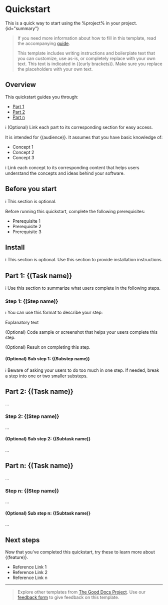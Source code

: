 # Quickstart

<secondary-label ref="1.0.0" />

This is a quick way to start using the %project% in your project.
{id="summary"}

> If you need more information about how to fill in this template, read the
> accompanying [guide](https://gitlab.com/tgdp/templates/-/blob/v1.2.0/quickstart/guide_quickstart.md).
>
> This template includes writing instructions and boilerplate text that you can customize, use as-is, or completely
> replace with your own text. This text is indicated in {(curly brackets)}. Make sure you replace the placeholders with
> your own text.

## Overview

This quickstart guides you through:

* [Part 1](#part-1-task-name)
* [Part 2](#part-2-task-name)
* [Part n](#part-n-task-name)

:information_source: (Optional) Link each part to its corresponding section for easy access.

It is intended for {(audience)}. It assumes that you have basic knowledge of:

* Concept 1
* Concept 2
* Concept 3

:information_source: Link each concept to its corresponding content that helps users understand the concepts and ideas
behind your software.

## Before you start

:information_source: This section is optional.

Before running this quickstart, complete the following prerequisites:

* Prerequisite 1
* Prerequisite 2
* Prerequisite 3

## Install

:information_source: This section is optional. Use this section to provide installation instructions.

## Part 1: {(Task name)}

:information_source: Use this section to summarize what users complete in the following steps.

### Step 1: {(Step name)}

:information_source: You can use this format to describe your step:

Explanatory text

(Optional) Code sample or screenshot that helps your users complete this step.

(Optional) Result on completing this step.

#### (Optional) Sub step 1: {(Substep name)}

:information_source: Beware of asking your users to do too much in one step. If needed, break a step into one or two
smaller substeps.

## Part 2: {(Task name)}

...

### Step 2: {(Step name)}

...

#### (Optional) Sub step 2: {(Subtask name)}

...

## Part n: {(Task name)}

...

### Step n: {(Step name)}

...

#### (Optional) Sub step n: {(Subtask name)}

...

## Next steps

Now that you've completed this quickstart, try these to learn more about {(feature)}.

* Reference Link 1
* Reference Link 2
* Reference Link n

---

> Explore other templates from [The Good Docs Project](https://thegooddocsproject.dev/). Use
> our [feedback form](https://thegooddocsproject.dev/feedback/?template=Quickstart) to give feedback on this template.
